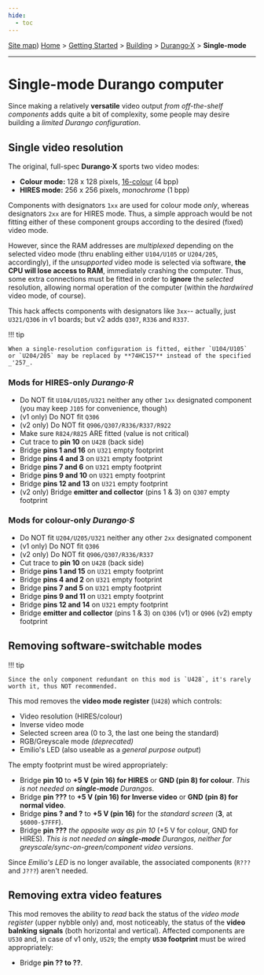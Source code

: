```yaml
---
hide:
  - toc
---
```

[Site map](../../../sitemap.md))
[Home](../../../index.md) > [Getting Started](../../../started.md) > [Building](../../building.md) > [Durango·X](../durango.md) > **Single-mode**

---
# Single-mode Durango computer

Since making a relatively **versatile** video output _from off-the-shelf components_ adds quite a bit of complexity, some people may desire building a _limited Durango configuration_.

## Single video resolution

The original, full-spec **Durango·X** sports two video modes:

-	**Colour mode:** 128 x 128 pixels, [16-colour](../../../hard/dx/palette.md) (4 bpp)
-	**HIRES mode:** 256 x 256 pixels, _monochrome_ (1 bpp)

Components with designators `1xx` are used for colour mode _only_, whereas designators `2xx` are for HIRES mode. Thus, a simple approach would be not fitting either of these component groups according to the desired (fixed) video mode.

However, since the RAM addresses are _multiplexed_ depending on the selected video mode (thru enabling either `U104/U105` or `U204/205`, accordingly), if the _unsupported_ video mode is selected via software, **the CPU will lose access to RAM**, immediately crashing the computer. Thus, some extra connections must be fitted in order to **ignore** the _selected_ resolution, allowing normal operation of the computer (within the _hardwired_ video mode, of course).

This hack affects components with designators like `3xx`-- actually, just `U321/Q306` in v1 boards; but v2 adds `Q307`, `R336` and `R337`.

!!! tip

	When a single-resolution configuration is fitted, either `U104/U105` or `U204/205` may be replaced by **74HC157** instead of the specified _'257_.

### Mods for HIRES-only _Durango·R_

-	Do NOT fit `U104/U105/U321` neither any other `1xx` designated component (you may keep `J105` for convenience, though)
-	(v1 only) Do NOT fit `Q306`
-	(v2 only) Do NOT fit `Q906/Q307/R336/R337/R922`
-	Make sure `R824/R825` ARE fitted (value is not critical)
-	Cut trace to **pin 10** on `U428` (back side)
-	Bridge **pins 1 and 16** on `U321` empty footprint
-	Bridge **pins 4 and 3** on `U321` empty footprint
-	Bridge **pins 7 and 6** on `U321` empty footprint
-	Bridge **pins 9 and 10** on `U321` empty footprint
-	Bridge **pins 12 and 13** on `U321` empty footprint
-	(v2 only) Bridge **emitter and collector** (pins 1 & 3) on `Q307` empty footprint

### Mods for colour-only _Durango·S_

-	Do NOT fit `U204/U205/U321` neither any other `2xx` designated component
-	(v1 only) Do NOT fit `Q306`
-	(v2 only) Do NOT fit `Q906/Q307/R336/R337`
-	Cut trace to **pin 10** on `U428` (back side)
-	Bridge **pins 1 and 15** on `U321` empty footprint
-	Bridge **pins 4 and 2** on `U321` empty footprint
-	Bridge **pins 7 and 5** on `U321` empty footprint
-	Bridge **pins 9 and 11** on `U321` empty footprint
-	Bridge **pins 12 and 14** on `U321` empty footprint
-	Bridge **emitter and collector** (pins 1 & 3) on `Q306` (v1) or `Q906` (v2) empty footprint

## Removing software-switchable modes

!!! tip

	Since the only component redundant on this mod is `U428`, it's rarely worth it, thus NOT recommended.

This mod removes the **video mode register** (`U428`) which controls:

-	Video resolution (HIRES/colour)
-	Inverse video mode
-	Selected screen area (0 to 3, the last one being the standard)
-	RGB/Greyscale mode _(deprecated)_
-	Emilio's LED (also useable as a _general purpose output_)

The empty footprint must be wired appropriately:

-	Bridge **pin 10** to **+5 V (pin 16) for HIRES** or **GND (pin 8) for colour**. _This is not needed on **single-mode** Durangos_.
-	Bridge **pin ???** to **+5 V (pin 16) for Inverse video** or **GND (pin 8) for normal video**.
-	Bridge **pins ? and ?** to **+5 V (pin 16)** for the _standard screen_ (**3**, at `$6000-$7FFF`).
-	Bridge **pin ???** _the opposite way as pin 10_ (+5 V for colour, GND for HIRES). _This is not needed on **single-mode** Durangos, neither for greyscale/sync-on-green/component video versions_.

Since _Emilio's LED_ is no longer available, the associated components (`R???` and `J???`) aren't needed.

## Removing extra video features

This mod removes the ability to _read_ back the status of the _video mode register_ (upper nybble only) and, most noticeably, the status of the **video balnking signals** (both horizontal and vertical). Affected components are `U530` and, in case of v1 only, `U529`; the empty **`U530` footprint** must be wired appropriately:

-	Bridge **pin ?? to ??**.

